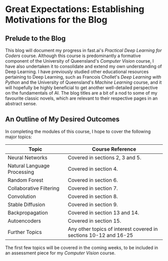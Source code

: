 # Great Expectations: Establishing Motivations for the Blog

## Prelude to the Blog

This blog will document my progress in fast.ai's *Practical Deep Learning for Coders* course. Although this course is predominantly a formative component of the University of Queensland's *Computer Vision* course, I have also undertaken it to consolidate and extend my own understanding of Deep Learning. I have previously studied other educational resources pertaining to Deep Learning, such as Francois Chollet's *Deep Learning with Python* and the University of Queensland's *Machine Learning* course, and it will hopefully be highly beneficial to get another well-detailed perspective on the fundamentals of AI. The blog titles are a bit of a nod to some of my favourite classic novels, which are relevant to their respective pages in an abstract sense.

## An Outline of My Desired Outcomes

In completing the modules of this course, I hope to cover the following major topics:

| Topic | Course Reference |
| ------------- | ------------- |
| Neural Networks | Covered in sections 2, 3 and 5.  |
| Natural Language Processing  | Covered in section 4.  |
| Random Forest  | Covered in section 6.  |
| Collaborative Filtering  | Covered in section 7.  |
| Convolution  | Covered in section 8.  |
| Stable Diffusion  | Covered in section 9.  |
| Backpropagation  | Covered in section 13 and 14.  |
| Autoencoders  | Covered in section 15.  |
| Further Topics | Any other topics of interest covered in sections 10-12 and 16-25 |

The first few topics will be covered in the coming weeks, to be included in an assessment piece for my *Computer Vision* course.
